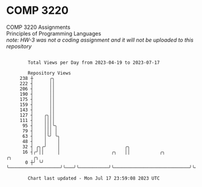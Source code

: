 # COMP 3220
COMP 3220 Assignments  
Principles of Programming Languages  
*note: HW-3 was not a coding assignment and it will not be uploaded to this repository*  

```

        Total Views per Day from 2023-04-19 to 2023-07-17

        Repository Views
     238 ┼      ╭╮
     222 ┤      ││
     206 ┤      ││
     190 ┤      ││
     175 ┤      ││
     159 ┤      ││
     143 ┤      ││
     127 ┤    ╭╮││
     111 ┤    ││││
      95 ┤    │││╰╮
      79 ┤    │││ │
      63 ┤    │╰╯ ╰╮
      48 ┤    │    │
      32 ┤ ╭╮╭╯    │                        ╭╮
      16 ┤╭╯││     │                   ╭╮   ││           ╭╮                            ╭╮        ╭╮
       0 ┼╯ ╰╯     ╰───────────────────╯╰───╯╰───────────╯╰────────────────────────────╯╰────────╯╰

        Chart last updated - Mon Jul 17 23:59:08 2023 UTC
        
```
